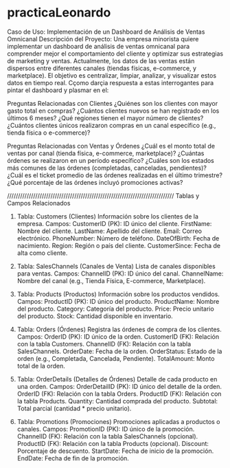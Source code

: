 # practicaLeonardo
Caso de Uso: Implementación de un Dashboard de Análisis de Ventas Omnicanal
Descripción del Proyecto:
Una empresa minorista quiere implementar un dashboard de análisis de ventas omnicanal para comprender mejor el comportamiento del cliente y optimizar sus estrategias de marketing y ventas. Actualmente, los datos de las ventas están dispersos entre diferentes canales (tiendas físicas, e-commerce, y marketplace). El objetivo es centralizar, limpiar, analizar, y visualizar estos datos en tiempo real. Cçomo darçia respuesta a estas interrogantes para pintar el dashboard y plasmar en el:

Preguntas Relacionadas con Clientes
¿Quiénes son los clientes con mayor gasto total en compras?
¿Cuántos clientes nuevos se han registrado en los últimos 6 meses?
¿Qué regiones tienen el mayor número de clientes?
¿Cuántos clientes únicos realizaron compras en un canal específico (e.g., tienda física o e-commerce)?

Preguntas Relacionadas con Ventas y Órdenes
¿Cuál es el monto total de ventas por canal (tienda física, e-commerce, marketplace)?
¿Cuántas órdenes se realizaron en un período específico?
¿Cuáles son los estados más comunes de las órdenes (completadas, canceladas, pendientes)?
¿Cuál es el ticket promedio de las órdenes realizadas en el último trimestre?
¿Qué porcentaje de las órdenes incluyó promociones activas?


/////////////////////////////////////////////////////////////////////////////
Tablas y Campos Relacionados

1. Tabla: Customers (Clientes)
Información sobre los clientes de la empresa.
Campos:
CustomerID (PK): ID único del cliente.
FirstName: Nombre del cliente.
LastName: Apellido del cliente.
Email: Correo electrónico.
PhoneNumber: Número de teléfono.
DateOfBirth: Fecha de nacimiento.
Region: Región o país del cliente.
CustomerSince: Fecha de alta como cliente.

2. Tabla: SalesChannels (Canales de Venta)
Lista de canales disponibles para ventas.
Campos:
ChannelID (PK): ID único del canal.
ChannelName: Nombre del canal (e.g., Tienda Física, E-commerce, Marketplace).

3. Tabla: Products (Productos)
Información sobre los productos vendidos.
Campos:
ProductID (PK): ID único del producto.
ProductName: Nombre del producto.
Category: Categoría del producto.
Price: Precio unitario del producto.
Stock: Cantidad disponible en inventario.

4. Tabla: Orders (Órdenes)
Registra las órdenes de compra de los clientes.
Campos:
OrderID (PK): ID único de la orden.
CustomerID (FK): Relación con la tabla Customers.
ChannelID (FK): Relación con la tabla SalesChannels.
OrderDate: Fecha de la orden.
OrderStatus: Estado de la orden (e.g., Completada, Cancelada, Pendiente).
TotalAmount: Monto total de la orden.

5. Tabla: OrderDetails (Detalles de Órdenes)
Detalle de cada producto en una orden.
Campos:
OrderDetailID (PK): ID único del detalle de la orden.
OrderID (FK): Relación con la tabla Orders.
ProductID (FK): Relación con la tabla Products.
Quantity: Cantidad comprada del producto.
Subtotal: Total parcial (cantidad * precio unitario).

6. Tabla: Promotions (Promociones)
Promociones aplicadas a productos o canales.
Campos:
PromotionID (PK): ID único de la promoción.
ChannelID (FK): Relación con la tabla SalesChannels (opcional).
ProductID (FK): Relación con la tabla Products (opcional).
Discount: Porcentaje de descuento.
StartDate: Fecha de inicio de la promoción.
EndDate: Fecha de fin de la promoción.
